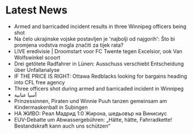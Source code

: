 # Latest News
-  Armed and barricaded incident results in three Winnipeg officers being shot
-  Na čelo ukrajinske vojske postavljen je 'najbolji od najgorih': Što bi promjena vodstva mogla značiti za tijek rata?
-  LIVE eredivisie | Droomstart voor FC Twente tegen Excelsior, ook Van Wolfswinkel scoort
-  Drei getötete Radfahrer in Lünen: Ausschuss verschiebt Entscheidung über Unfallanalyse
-  IF THE PRICE IS RIGHT: Ottawa Redblacks looking for bargains heading into CFL free agency
-  Three officers shot during armed and barricaded incident in Winnipeg
-  آسيا عنابية
-  Prinzessinnen, Piraten und Winnie Puuh tanzen gemeinsam am Kindermaskenball in Subingen
-  НА ЖИВО: Реал Мадрид 1:0 Жирона, шедьовър на Винисиус
-  EUV-Debatte um Abwassergebühren: „Hätte, hätte, Fahrradkette! Bestandskraft kann auch uns schützen“
